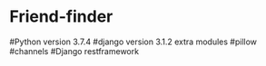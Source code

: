 # Friend-finder
#Python version 3.7.4
#django version 3.1.2
extra modules
#pillow
#channels
#Django restframework
